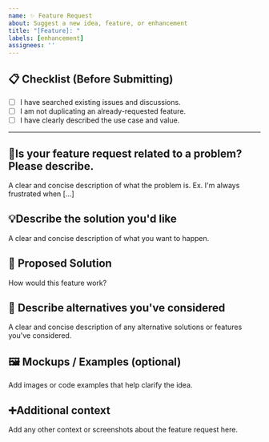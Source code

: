 ```yaml
---
name: ✨ Feature Request
about: Suggest a new idea, feature, or enhancement
title: "[Feature]: "
labels: [enhancement]
assignees: ''
---
```


## 📋 Checklist (Before Submitting)
- [ ] I have searched existing issues and discussions.
- [ ] I am not duplicating an already-requested feature.
- [ ] I have clearly described the use case and value.

---

## 🎯**Is your feature request related to a problem? Please describe.**
A clear and concise description of what the problem is. Ex. I'm always frustrated when [...]

## 💡**Describe the solution you'd like**
A clear and concise description of what you want to happen.

## 🚀 Proposed Solution
How would this feature work?

## 🔄 **Describe alternatives you've considered**
A clear and concise description of any alternative solutions or features you've considered.

## 🖼️ Mockups / Examples (optional)
Add images or code examples that help clarify the idea.

## ➕**Additional context**
Add any other context or screenshots about the feature request here.
